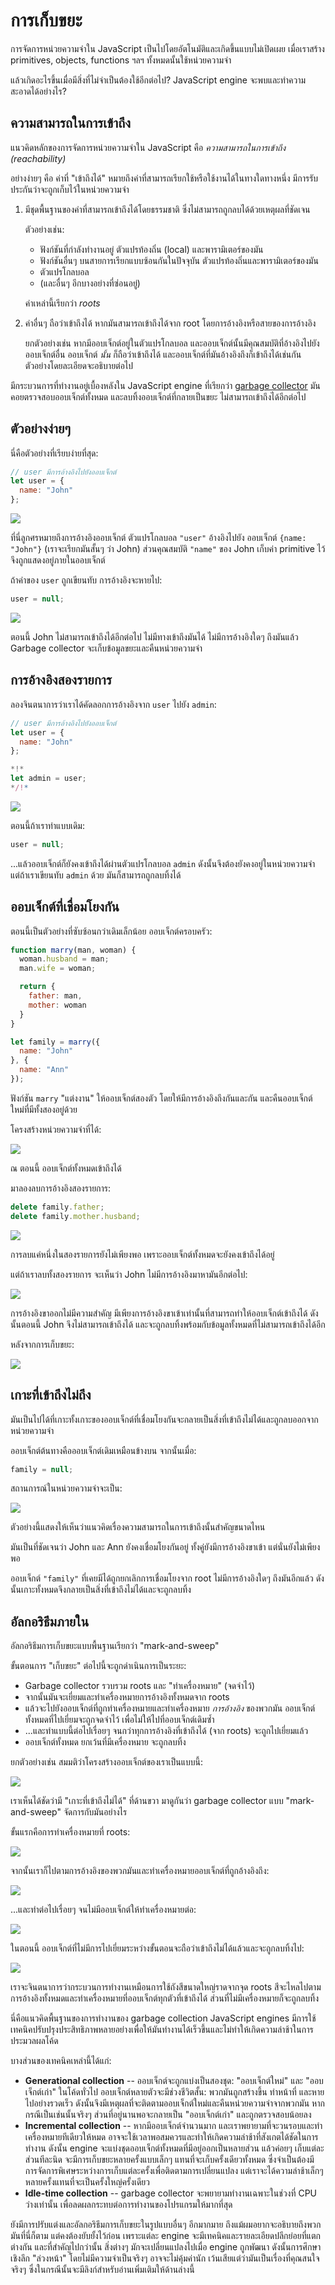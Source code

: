 # การเก็บขยะ

การจัดการหน่วยความจำใน JavaScript เป็นไปโดยอัตโนมัติและเกิดขึ้นแบบไม่เปิดเผย เมื่อเราสร้าง primitives, objects, functions ฯลฯ ทั้งหมดนั้นใช้หน่วยความจำ

แล้วเกิดอะไรขึ้นเมื่อมีสิ่งที่ไม่จำเป็นต้องใช้อีกต่อไป? JavaScript engine จะพบและทำความสะอาดได้อย่างไร?

## ความสามารถในการเข้าถึง

แนวคิดหลักของการจัดการหน่วยความจำใน JavaScript คือ *ความสามารถในการเข้าถึง (reachability)*

อย่างง่ายๆ คือ ค่าที่ "เข้าถึงได้" หมายถึงค่าที่สามารถเรียกใช้หรือใช้งานได้ในทางใดทางหนึ่ง มีการรับประกันว่าจะถูกเก็บไว้ในหน่วยความจำ

1. มีชุดพื้นฐานของค่าที่สามารถเข้าถึงได้โดยธรรมชาติ ซึ่งไม่สามารถถูกลบได้ด้วยเหตุผลที่ชัดเจน

    ตัวอย่างเช่น:

    - ฟังก์ชันที่กำลังทำงานอยู่ ตัวแปรท้องถิ่น (local) และพารามิเตอร์ของมัน
    - ฟังก์ชันอื่นๆ บนสายการเรียกแบบซ้อนกันในปัจจุบัน ตัวแปรท้องถิ่นและพารามิเตอร์ของมัน 
    - ตัวแปรโกลบอล
    - (และอื่นๆ อีกบางอย่างที่ซ่อนอยู่)

    ค่าเหล่านี้เรียกว่า *roots*

2. ค่าอื่นๆ ถือว่าเข้าถึงได้ หากมันสามารถเข้าถึงได้จาก root โดยการอ้างอิงหรือสายของการอ้างอิง

    ยกตัวอย่างเช่น หากมีออบเจ็กต์อยู่ในตัวแปรโกลบอล และออบเจ็กต์นั้นมีคุณสมบัติที่อ้างอิงไปยังออบเจ็กต์อื่น ออบเจ็กต์ *นั้น* ก็ถือว่าเข้าถึงได้ และออบเจ็กต์ที่มันอ้างอิงถึงก็เข้าถึงได้เช่นกัน ตัวอย่างโดยละเอียดจะอธิบายต่อไป

มีกระบวนการที่ทำงานอยู่เบื้องหลังใน JavaScript engine ที่เรียกว่า [garbage collector](https://en.wikipedia.org/wiki/Garbage_collection_(computer_science)) มันคอยตรวจสอบออบเจ็กต์ทั้งหมด และลบทิ้งออบเจ็กต์ที่กลายเป็นขยะ ไม่สามารถเข้าถึงได้อีกต่อไป

## ตัวอย่างง่ายๆ 

นี่คือตัวอย่างที่เรียบง่ายที่สุด:

```js
// user มีการอ้างอิงไปยังออบเจ็กต์
let user = {
  name: "John"
};
```

![](memory-user-john.svg)

ที่นี่ลูกศรหมายถึงการอ้างอิงออบเจ็กต์ ตัวแปรโกลบอล `"user"` อ้างอิงไปยัง ออบเจ็กต์ `{name: "John"}` (เราจะเรียกมันสั้นๆ ว่า John) ส่วนคุณสมบัติ `"name"` ของ John เก็บค่า primitive ไว้ จึงถูกแสดงอยู่ภายในออบเจ็กต์

ถ้าค่าของ `user` ถูกเขียนทับ การอ้างอิงจะหายไป:

```js
user = null;
```

![](memory-user-john-lost.svg)

ตอนนี้ John ไม่สามารถเข้าถึงได้อีกต่อไป ไม่มีทางเข้าถึงมันได้ ไม่มีการอ้างอิงใดๆ ถึงมันแล้ว Garbage collector จะเก็บข้อมูลขยะและคืนหน่วยความจำ

## การอ้างอิงสองรายการ

ลองจินตนาการว่าเราได้คัดลอกการอ้างอิงจาก `user` ไปยัง `admin`:

```js
// user มีการอ้างอิงไปยังออบเจ็กต์
let user = {
  name: "John"
};

*!*
let admin = user;
*/!*
```

![](memory-user-john-admin.svg)

ตอนนี้ถ้าเราทำแบบเดิม:
```js
user = null;
```

...แล้วออบเจ็กต์ก็ยังคงเข้าถึงได้ผ่านตัวแปรโกลบอล `admin` ดังนั้นจึงต้องยังคงอยู่ในหน่วยความจำ แต่ถ้าเราเขียนทับ `admin` ด้วย มันก็สามารถถูกลบทิ้งได้

## ออบเจ็กต์ที่เชื่อมโยงกัน

ตอนนี้เป็นตัวอย่างที่ซับซ้อนกว่าเดิมเล็กน้อย ออบเจ็กต์ครอบครัว:

```js
function marry(man, woman) {
  woman.husband = man;
  man.wife = woman;

  return {
    father: man,
    mother: woman
  }
}

let family = marry({
  name: "John"
}, {
  name: "Ann"
});
```

ฟังก์ชัน `marry` "แต่งงาน" ให้ออบเจ็กต์สองตัว โดยให้มีการอ้างอิงถึงกันและกัน และคืนออบเจ็กต์ใหม่ที่มีทั้งสองอยู่ด้วย

โครงสร้างหน่วยความจำที่ได้:

![](family.svg)

ณ ตอนนี้ ออบเจ็กต์ทั้งหมดเข้าถึงได้

มาลองลบการอ้างอิงสองรายการ:

```js
delete family.father;
delete family.mother.husband;
```

![](family-delete-refs.svg)

การลบแค่หนึ่งในสองรายการยังไม่เพียงพอ เพราะออบเจ็กต์ทั้งหมดจะยังคงเข้าถึงได้อยู่

แต่ถ้าเราลบทั้งสองรายการ จะเห็นว่า John ไม่มีการอ้างอิงมาหามันอีกต่อไป:

![](family-no-father.svg)

การอ้างอิงขาออกไม่มีความสำคัญ มีเพียงการอ้างอิงขาเข้าเท่านั้นที่สามารถทำให้ออบเจ็กต์เข้าถึงได้ ดังนั้นตอนนี้ John จึงไม่สามารถเข้าถึงได้ และจะถูกลบทิ้งพร้อมกับข้อมูลทั้งหมดที่ไม่สามารถเข้าถึงได้อีก

หลังจากการเก็บขยะ:

![](family-no-father-2.svg)

## เกาะที่เข้าถึงไม่ถึง

มันเป็นไปได้ที่เกาะทั้งเกาะของออบเจ็กต์ที่เชื่อมโยงกันจะกลายเป็นสิ่งที่เข้าถึงไม่ได้และถูกลบออกจากหน่วยความจำ

ออบเจ็กต์ต้นทางคือออบเจ็กต์เดิมเหมือนข้างบน จากนั้นเมื่อ:

```js
family = null;
```

สถานการณ์ในหน่วยความจำจะเป็น:

![](family-no-family.svg)

ตัวอย่างนี้แสดงให้เห็นว่าแนวคิดเรื่องความสามารถในการเข้าถึงนั้นสำคัญขนาดไหน

มันเป็นที่ชัดเจนว่า John และ Ann ยังคงเชื่อมโยงกันอยู่ ทั้งคู่ยังมีการอ้างอิงขาเข้า แต่นั่นยังไม่เพียงพอ

ออบเจ็กต์ `"family"` ที่เคยมีได้ถูกยกเลิกการเชื่อมโยงจาก root ไม่มีการอ้างอิงใดๆ ถึงมันอีกแล้ว ดังนั้นเกาะทั้งหมดจึงกลายเป็นสิ่งที่เข้าถึงไม่ได้และจะถูกลบทิ้ง

## อัลกอริธึมภายใน

อัลกอริธึมการเก็บขยะแบบพื้นฐานเรียกว่า "mark-and-sweep"

ขั้นตอนการ "เก็บขยะ" ต่อไปนี้จะถูกดำเนินการเป็นระยะ:

- Garbage collector รวบรวม roots และ "ทำเครื่องหมาย" (จดจำไว้)
- จากนั้นมันจะเยี่ยมและทำเครื่องหมายการอ้างอิงทั้งหมดจาก roots
- แล้วจะไปยังออบเจ็กต์ที่ถูกทำเครื่องหมายและทำเครื่องหมาย *การอ้างอิง* ของพวกมัน ออบเจ็กต์ทั้งหมดที่ไปเยี่ยมจะถูกจดจำไว้ เพื่อไม่ให้ไปที่ออบเจ็กต์เดิมซ้ำ 
- ...และทำแบบนี้ต่อไปเรื่อยๆ จนกว่าทุกการอ้างอิงที่เข้าถึงได้ (จาก roots) จะถูกไปเยี่ยมแล้ว
- ออบเจ็กต์ทั้งหมด ยกเว้นที่มีเครื่องหมาย จะถูกลบทิ้ง

ยกตัวอย่างเช่น สมมติว่าโครงสร้างออบเจ็กต์ของเราเป็นแบบนี้:

![](garbage-collection-1.svg)

เราเห็นได้ชัดว่ามี "เกาะที่เข้าถึงไม่ได้" ที่ด้านขวา มาดูกันว่า garbage collector แบบ "mark-and-sweep" จัดการกับมันอย่างไร 

ขั้นแรกคือการทำเครื่องหมายที่ roots:

![](garbage-collection-2.svg)

จากนั้นเราก็ไปตามการอ้างอิงของพวกมันและทำเครื่องหมายออบเจ็กต์ที่ถูกอ้างอิงถึง:

![](garbage-collection-3.svg)

...และทำต่อไปเรื่อยๆ จนไม่มีออบเจ็กต์ให้ทำเครื่องหมายต่อ:

![](garbage-collection-4.svg)

ในตอนนี้ ออบเจ็กต์ที่ไม่มีการไปเยี่ยมระหว่างขั้นตอนจะถือว่าเข้าถึงไม่ได้แล้วและจะถูกลบทิ้งไป:

![](garbage-collection-5.svg)

เราจะจินตนาการว่ากระบวนการทำงานเหมือนการใช้ถังสีขนาดใหญ่ราดจากจุด roots สีจะไหลไปตามการอ้างอิงทั้งหมดและทำเครื่องหมายที่ออบเจ็กต์ทุกตัวที่เข้าถึงได้ ส่วนที่ไม่มีเครื่องหมายก็จะถูกลบทิ้ง

นี่คือแนวคิดพื้นฐานของการทำงานของ garbage collection JavaScript engines มีการใช้เทคนิคปรับปรุงประสิทธิภาพหลายอย่างเพื่อให้มันทำงานได้เร็วขึ้นและไม่ทำให้เกิดความล่าช้าในการประมวลผลโค้ด

บางส่วนของเทคนิคเหล่านี้ได้แก่:

- **Generational collection** -- ออบเจ็กต์จะถูกแบ่งเป็นสองชุด: "ออบเจ็กต์ใหม่" และ "ออบเจ็กต์เก่า" ในโค้ดทั่วไป ออบเจ็กต์หลายตัวจะมีช่วงชีวิตสั้น: พวกมันถูกสร้างขึ้น ทำหน้าที่ และหายไปอย่างรวดเร็ว ดังนั้นจึงมีเหตุผลที่จะติดตามออบเจ็กต์ใหม่และคืนหน่วยความจำจากพวกมัน หากกรณีเป็นเช่นนั้นจริงๆ ส่วนที่อยู่นานพอจะกลายเป็น "ออบเจ็กต์เก่า" และถูกตรวจสอบน้อยลง
- **Incremental collection** -- หากมีออบเจ็กต์จำนวนมาก และเราพยายามที่จะวนรอบและทำเครื่องหมายทีเดียวให้หมด อาจจะใช้เวลาพอสมควรและทำให้เกิดความล่าช้าที่สังเกตได้ชัดในการทำงาน ดังนั้น engine จะแบ่งชุดออบเจ็กต์ทั้งหมดที่มีอยู่ออกเป็นหลายส่วน แล้วค่อยๆ เก็บแต่ละส่วนทีละนิด จะมีการเก็บขยะหลายครั้งแบบเล็กๆ แทนที่จะเก็บครั้งเดียวทั้งหมด ซึ่งจำเป็นต้องมีการจัดการพิเศษระหว่างการเก็บแต่ละครั้งเพื่อติดตามการเปลี่ยนแปลง แต่เราจะได้ความล่าช้าเล็กๆ หลายครั้งแทนที่จะเป็นครั้งใหญ่ครั้งเดียว
- **Idle-time collection** -- garbage collector จะพยายามทำงานเฉพาะในช่วงที่ CPU ว่างเท่านั้น เพื่อลดผลกระทบต่อการทำงานของโปรแกรมให้มากที่สุด 

ยังมีการปรับแต่งและอัลกอริธึมการเก็บขยะในรูปแบบอื่นๆ อีกมากมาย ถึงแม้ผมอยากจะอธิบายถึงพวกมันที่นี่ก็ตาม แต่คงต้องยับยั้งไว้ก่อน เพราะแต่ละ engine จะมีเทคนิคและรายละเอียดปลีกย่อยที่แตกต่างกัน และที่สำคัญไปกว่านั้น สิ่งต่างๆ มักจะเปลี่ยนแปลงไปเมื่อ engine ถูกพัฒนา ดังนั้นการศึกษาเชิงลึก "ล่วงหน้า" โดยไม่มีความจำเป็นจริงๆ อาจจะไม่คุ้มค่านัก เว้นเสียแต่ว่ามันเป็นเรื่องที่คุณสนใจจริงๆ ซึ่งในกรณีนั้นจะมีลิงก์สำหรับอ่านเพิ่มเติมให้ด้านล่างนี้

